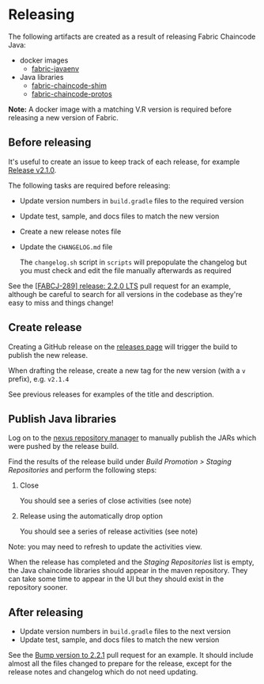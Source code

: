 # Releasing

The following artifacts are created as a result of releasing Fabric Chaincode Java:

- docker images
    - [fabric-javaenv](https://hub.docker.com/r/hyperledger/fabric-javaenv)
- Java libraries
    - [fabric-chaincode-shim](https://search.maven.org/search?q=a:fabric-chaincode-shim)
    - [fabric-chaincode-protos](https://search.maven.org/search?q=a:fabric-chaincode-protos)

**Note:** A docker image with a matching V.R version is required before releasing a new version of Fabric.

## Before releasing

It's useful to create an issue to keep track of each release, for example [Release v2.1.0](https://jira.hyperledger.org/browse/FABCJ-283).

The following tasks are required before releasing:

- Update version numbers in `build.gradle` files to the required version
- Update test, sample, and docs files to match the new version
- Create a new release notes file
- Update the `CHANGELOG.md` file
  
  The `changelog.sh` script in `scripts` will prepopulate the changelog but you must check and edit the file manually afterwards as required

See the [[FABCJ-289] release: 2.2.0 LTS](https://github.com/hyperledger/fabric-chaincode-java/pull/124) pull request for an example, although be careful to search for all versions in the codebase as they're easy to miss and things change!

## Create release

Creating a GitHub release on the [releases page](https://github.com/hyperledger/fabric-chaincode-java/releases) will trigger the build to publish the new release.

When drafting the release, create a new tag for the new version (with a `v` prefix), e.g. `v2.1.4`

See previous releases for examples of the title and description.

## Publish Java libraries

Log on to the [nexus repository manager](https://oss.sonatype.org/#welcome) to manually publish the JARs which were pushed by the release build.

Find the results of the release build under _Build Promotion > Staging Repositories_ and perform the following steps:

1. Close

   You should see a series of close activities (see note)

2. Release using the automatically drop option

   You should see a series of release activities (see note)

Note: you may need to refresh to update the activities view.

When the release has completed and the _Staging Repositories_ list is empty, the Java chaincode libraries should appear in the maven repository. They can take some time to appear in the UI but they should exist in the repository sooner.

## After releasing

- Update version numbers in `build.gradle` files to the next version
- Update test, sample, and docs files to match the new version

See the [Bump version to 2.2.1](https://github.com/hyperledger/fabric-chaincode-java/pull/127) pull request for an example. It should include almost all the files changed to prepare for the release, except for the release notes and changelog which do not need updating.

